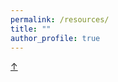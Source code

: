 ```yaml
---
permalink: /resources/
title: ""
author_profile: true
---
```

<!-- Back-to-Top -->
<a class="top-link hide" href="#">↑</a>
<a name="top"></a>

